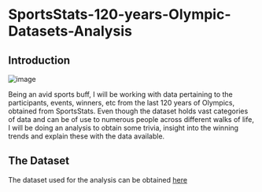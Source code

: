 # SportsStats-120-years-Olympic-Datasets-Analysis

## Introduction

![image](https://user-images.githubusercontent.com/67182983/120374805-a2fc6680-c337-11eb-929d-1b167a253690.png)

Being an avid sports buff, I will be working with data pertaining to the participants, events, winners, etc from the last 120 years of Olympics, obtained from SportsStats. Even though the dataset holds vast categories of data and can be of use to numerous people across different walks of life, I will be doing an analysis to obtain some trivia, insight into the winning trends and explain these with the data available.

## The Dataset

The dataset used for the analysis can be obtained [here](https://www.dropbox.com/sh/0wqw8fmiwrzr8ef/AABQijjQM522INXX1FCdamzma?dl=0)
